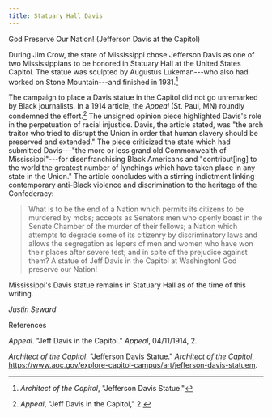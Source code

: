 ```yaml
---
title: Statuary Hall Davis
---
```


God Preserve Our Nation! (Jefferson Davis at the Capitol)

During Jim Crow, the state of Mississippi chose Jefferson Davis as one
of two Mississippians to be honored in Statuary Hall at the United
States Capitol. The statue was sculpted by Augustus Lukeman---who also
had worked on Stone Mountain---and finished in 1931.[^1]

The campaign to place a Davis statue in the Capitol did not go
unremarked by Black journalists. In a 1914 article, the *Appeal* (St.
Paul, MN) roundly condemned the effort.[^2] The unsigned opinion piece
highlighted Davis's role in the perpetuation of racial injustice. Davis,
the article stated, was "the arch traitor who tried to disrupt the Union
in order that human slavery should be preserved and extended." The piece
criticized the state which had submitted Davis---"the more or less grand
old Commonwealth of Mississippi"---for disenfranchising Black Americans
and "contribut\[ing\] to the world the greatest number of lynchings
which have taken place in any state in the Union." The article concludes
with a stirring indictment linking contemporary anti-Black violence and
discrimination to the heritage of the Confederacy:

> What is to be the end of a Nation which permits its citizens to be
> murdered by mobs; accepts as Senators men who openly boast in the
> Senate Chamber of the murder of their fellows; a Nation which attempts
> to degrade some of its citizenry by discriminatory laws and allows the
> segregation as lepers of men and women who have won their places after
> severe test; and in spite of the prejudice against them? A statue of
> Jeff Davis in the Capitol at Washington! God preserve our Nation!

Mississippi's Davis statue remains in Statuary Hall as of the time of
this writing.

*Justin Seward*

References

*Appeal*. "Jeff Davis in the Capitol." *Appeal*, 04/11/1914, 2.

*Architect of the Capitol*. "Jefferson Davis Statue." *Architect of the
Capitol*,
<https://www.aoc.gov/explore-capitol-campus/art/jefferson-davis-statuem>.

[^1]: *Architect of the Capitol*, "Jefferson Davis Statue."

[^2]: *Appeal*, "Jeff Davis in the Capitol," 2.
